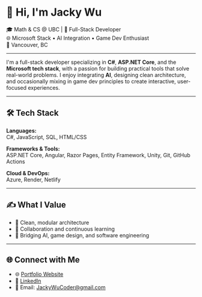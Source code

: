 # 👋 Hi, I'm Jacky Wu

🎓 Math & CS @ UBC | 💼 Full-Stack Developer  
🌐 Microsoft Stack • AI Integration • Game Dev Enthusiast  
📍 Vancouver, BC

---

I'm a full-stack developer specializing in **C#**, **ASP.NET Core**, and the **Microsoft tech stack**, with a passion for building practical tools that solve real-world problems. I enjoy integrating **AI**, designing clean architecture, and occasionally mixing in game dev principles to create interactive, user-focused experiences.

---

## 🛠️ Tech Stack

**Languages:**  
C#, JavaScript, SQL, HTML/CSS

**Frameworks & Tools:**  
ASP.NET Core, Angular, Razor Pages, Entity Framework, Unity, Git, GitHub Actions

**Cloud & DevOps:**  
Azure, Render, Netlify

---

## ✍️ What I Value
- 🚀 Clean, modular architecture
- 🤝 Collaboration and continuous learning
- 🧠 Bridging AI, game design, and software engineering

---

## 🌐 Connect with Me

- 🌐 [Portfolio Website](https://jackywucoder.netlify.app/)
- 💼 [LinkedIn](https://www.linkedin.com/in/jackywucoder/)
- 📧 Email: JackyWuCoder@gmail.com

